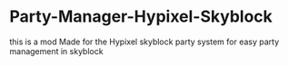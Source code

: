 # Party-Manager-Hypixel-Skyblock
this is a mod Made for the Hypixel skyblock party system for easy party management in skyblock
